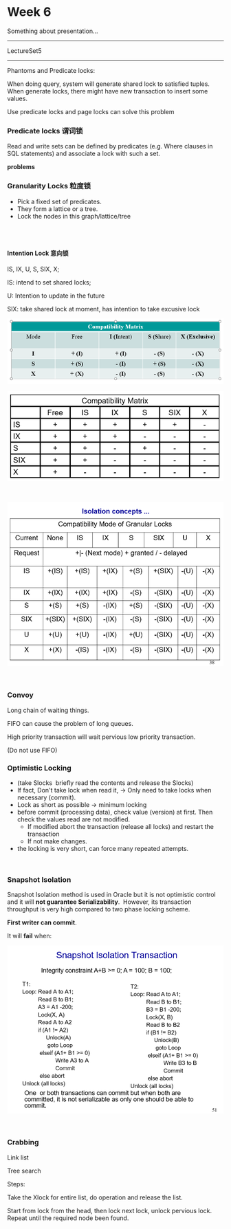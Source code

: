 # Week 6

Something about presentation...

----

LectureSet5

---

Phantoms and Predicate locks:

When doing query, system will generate shared lock to satisfied tuples. When generate locks, there might have new transaction to insert some values.

Use predicate locks and page locks can solve this problem



### Predicate locks  谓词锁

Read and write sets can be defined by predicates (e.g. Where clauses in SQL statements) and associate a lock with such a set.



**problems**



### Granularity Locks  粒度锁

* Pick a fixed set of predicates.
* They form a lattice or a tree.
* Lock the nodes in this graph/lattice/tree 

<br />

<br />

#### Intention Lock  意向锁

IS, IX, U, S, SIX, X;

IS: intend to set shared locks;

U: Intention to update in the future  

SIX: take shared lock at moment, has intention to take excusive lock

![](pic/week7_1.png)



![](pic/week7_2.png)

<br />

![](pic/week7_3.png)

<br />

### Convoy

Long chain of waiting things.

FIFO can cause the problem of long queues. 

High priority transaction will wait pervious low priority transaction. 

(Do not use FIFO)



### Optimistic Locking

* (take Slocks  briefly read the contents and release the Slocks)
* If fact, Don't take lock when read it, -> Only need to take locks when necessary (commit).
* Lock as short as possible -> minimum locking
* before commit (processing data), check value (version) at first. Then check the values read are not modified.
  * If modified  abort the transaction (release all locks) and restart the transaction
  * If not make changes.
* the locking is very short, can force many repeated attempts.

<br />

### Snapshot Isolation

Snapshot Isolation method is used in Oracle but it is not optimistic control and it will **not guarantee Serializability**.  However, its transaction throughput is very high compared to two phase locking scheme.  

**First writer can commit**.

It will **fail** when:

![](pic/week7_4.PNG)

<br />

### Crabbing

Link list

Tree search

Steps:

Take the Xlock for entire list, do operation and release the list.

Start from lock from the head, then lock next lock, unlock pervious lock. Repeat until the required node been found.

